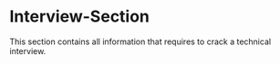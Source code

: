 # Interview-Section
This section contains all information that requires to crack a technical interview. 
